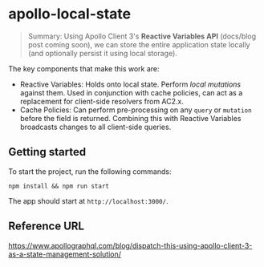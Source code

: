 # apollo-local-state

> Summary: Using Apollo Client 3's **Reactive Variables API** (docs/blog post coming soon), we can store the entire application state locally (and optionally persist it using local storage).

The key components that make this work are:

- Reactive Variables: Holds onto local state. Perform _local mutations_ against them. Used in conjunction with cache policies, can act as a replacement for client-side resolvers from AC2.x.
- Cache Policies: Can perform pre-processing on any `query` or `mutation` before the field is returned. Combining this with Reactive Variables broadcasts changes to all client-side queries.

## Getting started

To start the project, run the following commands:

```
npm install && npm run start
```

The app should start at `http://localhost:3000/`.

## Reference URL

https://www.apollographql.com/blog/dispatch-this-using-apollo-client-3-as-a-state-management-solution/
